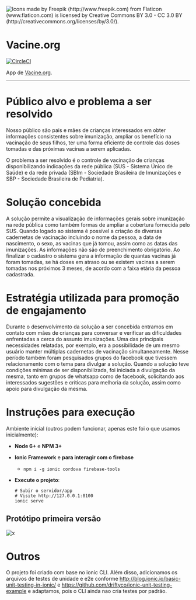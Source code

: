 ![Icons made by Freepik (http://www.freepik.com) from Flaticon (www.flaticon.com) is licensed by Creative Commons BY 3.0 - CC 3.0 BY (http://creativecommons.org/licenses/by/3.0/).](https://avatars3.githubusercontent.com/u/29361579?v=3&s=200)

# Vacine.org

[![CircleCI](https://circleci.com/gh/suasvacinas/suasvacinas.svg?style=svg)](https://circleci.com/gh/suasvacinas/suasvacinas)

App de [Vacine.org](https://vacine.org).

---

# Público alvo e problema a ser resolvido
Nosso público são pais e mães de crianças interessados em obter informações consistentes sobre imunização, ampliar os benefício na vacinação de seus filhos, ter uma forma eficiente de controle das doses tomadas e das próximas vacinas a serem aplicadas. 

O problema a ser resolvido é o controle de vacinação de crianças disponibilizando indicações da rede pública (SUS - Sistema Único de Saúde) e da rede privada (SBIm - Sociedade Brasileira de Imunizações e SBP - Sociedade Brasileira de Pediatria).

# Solução concebida
A solução permite a visualização de informações gerais sobre imunização na rede pública como também formas de ampliar a cobertura fornecida pelo SUS. Quando logado ao sistema é possível a criação de diversas cadernetas de vacinação incluindo o nome da pessoa, a data de nascimento, o sexo, as vacinas que já tomou, assim como as datas das imunizações. As informações não são de preenchimento obrigatório. 
Ao finalizar o cadastro o sistema gera a informação de quantas vacinas já foram tomadas, se há doses em atraso ou se existem vacinas a serem tomadas nos próximos 3 meses, de acordo com a faixa etária da pessoa cadastrada. 

# Estratégia utilizada para promoção de engajamento
Durante o desenvolvimento da solução a ser concebida entramos em contato com mães de crianças para conversar e verificar as dificuldades enfrentadas a cerca do assunto imunizações. Uma das principais necessidades relatadas, por exemplo, era a possibilidade de um mesmo usuário manter múltiplas cadernetas de vacinação simultaneamente. Nesse período também foram pesquisados grupos do facebook que tivessem relacionamento com o tema para divulgar a solução. 
Quando a solução teve condições mínimas de ser disponibilizada, foi iniciada a divulgação da mesma, tanto em grupos de whatsapp como de facebook, solicitando aos interessados sugestões e críticas para melhoria da solução, assim como apoio para divulgação da mesma.




# Instruções para execução

Ambiente inicial (outros podem funcionar, apenas este foi o que usamos inicialmente):

- **Node 6+** e **NPM 3+**
- **Ionic Framework** e **para interagir com o firebase**
  - `npm i -g ionic cordova firebase-tools`
- **Execute o projeto**:

      # Subir o servidor/app
      # Visite http://127.0.0.1:8100
      ionic serve

## Protótipo primeira versão

![x](_docs/proto-v0.png)

# Outros

O projeto foi criado com base no ionic CLI. Além disso, adicionamos os arquivos de testes de unidade e e2e conforme http://blog.ionic.io/basic-unit-testing-in-ionic/
 e https://github.com/driftyco/ionic-unit-testing-example e adaptamos, pois o CLI ainda nao cria testes por padrão.
